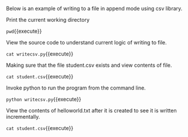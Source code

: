 Below is an example of writing to a file in append mode using csv library.

Print the current working directory

`
pwd
`{{execute}}

View the source code to understand current logic of writing to file.

`
cat writecsv.py
`{{execute}}

Making sure that the file student.csv exists and view contents of file.

`
cat student.csv
`{{execute}}

Invoke python to run the program from the command line.

`
python writecsv.py
`{{execute}}

View the contents of helloworld.txt after it is created to see it is written incrementally.

`
cat student.csv
`{{execute}}
